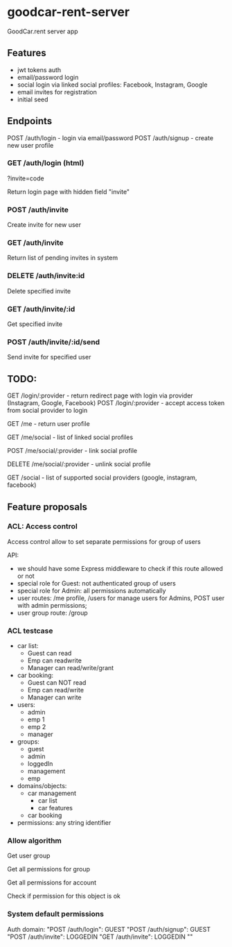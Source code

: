 # goodcar-rent-server

GoodCar.rent server app

## Features

* jwt tokens auth
* email/password login
* social login via linked social profiles: Facebook, Instagram, Google
* email invites for registration
* initial seed

## Endpoints

POST /auth/login - login via email/password
POST /auth/signup - create new user profile

### GET /auth/login (html)
 ?invite=code
 
 Return login page with hidden field "invite"
 
### POST /auth/invite

Create invite for new user
  
### GET /auth/invite

Return list of pending invites in system

### DELETE /auth/invite:id
  
Delete specified invite

### GET /auth/invite/:id

Get specified invite

### POST /auth/invite/:id/send

Send invite for specified user

## TODO: 

GET /login/:provider - return redirect page with login via provider (Instagram, Google, Facebook)
POST /login/:provider - accept access token from social provider to login

GET /me - return user profile

GET /me/social - list of linked social profiles

POST /me/social/:provider - link social profile

DELETE /me/social/:provider - unlink social profile

GET /social - list of supported social providers (google, instagram, facebook)

## Feature proposals

### ACL: Access control

Access control allow to set separate permissions for group of users

API:

* we should have some Express middleware to check if this route allowed or not
* special role for Guest: not authenticated group of users
* special role for Admin: all permissions automatically
* user routes: /me profile, /users for manage users for Admins, POST user with admin permissions;
* user group route: /group

### ACL testcase

* car list: 
    * Guest can read
    * Emp can readwrite
    * Manager can read/write/grant 
* car booking:
    * Guest can NOT read
    * Emp can read/write
    * Manager can write
* users:
    - admin
    - emp 1
    - emp 2
    - manager
* groups:
    - guest
    - admin
    - loggedIn
    - management
    - emp
* domains/objects:
    - car management
        - car list
        - car features
    - car booking
* permissions: any string identifier

     
### Allow algorithm

Get user group

Get all permissions for group

Get all permissions for account

Check if permission for this object is ok

### System default permissions

Auth domain:
    "POST /auth/login": GUEST
    "POST /auth/signup": GUEST
    "POST /auth/invite": LOGGEDIN
    "GET /auth/invite": LOGGEDIN
    "" 
